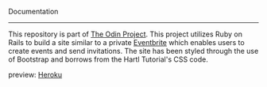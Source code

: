 Documentation

<hr>

This repository is part of <a href="http://www.theodinproject.com/home">The Odin Project</a>. This project utilizes Ruby on Rails to build a site similar to a private <a href="https://www.eventbrite.com/">Eventbrite</a> which enables users to create events and send invitations. The site has been styled through the use of Bootstrap and borrows from the Hartl Tutorial's CSS code.


preview: <a href="https://mighty-sea-16177.herokuapp.com/">Heroku</a>